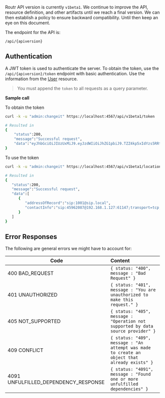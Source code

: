 Routr API version is currently `v1beta1`. We continue to improve the API, resource definition, and other artifacts until we reach a final version. We can then establish a policy to ensure backward compatibility. Until then keep an eye on this document.

The endpoint for the API is:

`/api/{apiversion}`

## Authentication

A JWT token is used to authenticate the server. To obtain the token, use the `/api/{apiversion}/token` endpoint with basic authentication. Use the information from the [User](/configuration/user) resource.

> You must append the `token` to all requests as a query parameter.

**Sample call**

To obtain the token

```bash
curl -k -u "admin:changeit" https://localhost:4567/api/v1beta1/token

# Resulted in
{
    "status":200,
    "message":"Successful request",
    "data":"eyJhbGciOiJIUzUxMiJ9.eyJzdWIiOiJhZG1pbiJ9.TZZ4kp5xIdYzs5RRt6_qVxJcOiLdk1IEHFMBSZ7SRENx6kyVhwfAlm-oeM4L2XFIr4evlTCxKEIKc0fZKwPcjw"
}
```

To use the token

```bash
curl -k -u "admin:changeit" https://localhost:4567/api/v1beta1/location?token=eyJhbGciOiJIUzUxMiJ9.e...

# Resulted in
{  
   "status":200,
   "message":"Successful request",
   "data":[  
      {  
         "addressOfRecord":"sip:1001@sip.local",
         "contactInfo":"sip:45962087@192.168.1.127:61147;transport=tcp;nat=false;expires=600"
      }
   ]
}
```

## Error Responses

The following are general errors we might have to account for:

| Code | Content   |
| ---  | :--------- |
| 400 BAD_REQUEST | `{ status: "400", message : "Bad Request" }`|
| 401 UNAUTHORIZED | `{ status: "401", message : "You are unauthorized to make this request." }`|
| 405 NOT_SUPPORTED | `{ status: "405", message : "Operation not supported by data source provider" }`|
| 409 CONFLICT | `{ status: "409", message : "An attempt was made to create an object that already exists" }`|
| 4091 UNFULFILLED_DEPENDENCY_RESPONSE | `{ status: "4091", message : "Found one or more unfulfilled dependencies" }`|
